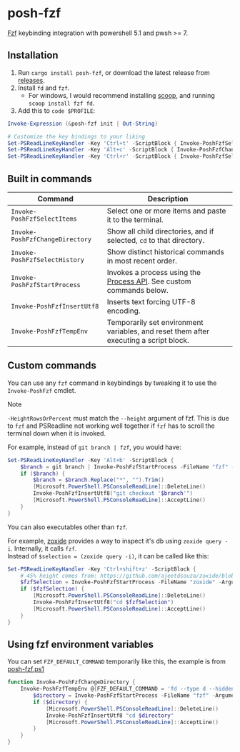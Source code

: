 # posh-fzf

[Fzf](https://github.com/junegunn/fzf) keybinding integration with powershell 5.1 and pwsh >= 7.

## Installation

1. Run `cargo install posh-fzf`, or download the latest release from [releases](https://github.com/domsleee/posh-fzf/releases).
2. Install `fd` and `fzf`.
   * For windows, I would recommend installing [scoop](https://scoop.sh/), and running `scoop install fzf fd`.
3. Add this to `code $PROFILE`:
```powershell
Invoke-Expression (&posh-fzf init | Out-String)

# Customize the key bindings to your liking
Set-PSReadLineKeyHandler -Key 'Ctrl+t' -ScriptBlock { Invoke-PoshFzfSelectItems }
Set-PSReadLineKeyHandler -Key 'Alt+c' -ScriptBlock { Invoke-PoshFzfChangeDirectory }
Set-PSReadLineKeyHandler -Key 'Ctrl+r' -ScriptBlock { Invoke-PoshFzfSelectHistory }
```

## Built in commands
| Command                         | Description                                                                           |
| ------------------------------- | ------------------------------------------------------------------------------------- |
| `Invoke-PoshFzfSelectItems`     | Select one or more items and paste it to the terminal.                                |
| `Invoke-PoshFzfChangeDirectory` | Show all child directories, and if selected, `cd` to that directory.                  |
| `Invoke-PoshFzfSelectHistory`   | Show distinct historical commands in most recent order.                               |
| `Invoke-PoshFzfStartProcess`    | Invokes a process using the [Process API][ProcessAPI]. See custom commands below.     |
| `Invoke-PoshFzfInsertUtf8`      | Inserts text forcing UTF-8 encoding.                                                  |
| `Invoke-PoshFzfTempEnv`         | Temporarily set environment variables, and reset them after executing a script block. |

[ProcessAPI]: https://learn.microsoft.com/en-us/dotnet/api/system.diagnostics.process.start?view=net-7.0

## Custom commands

You can use any `fzf` command in keybindings by tweaking it to use the `Invoke-PoshFzf` cmdlet.

> [!NOTE]
> `-HeightRowsOrPercent` must match the `--height` argument of fzf. This is due to `fzf` and PSReadline not working well together if `fzf` has to scroll the terminal down when it is invoked.

For example, instead of `git branch | fzf`, you would have:

```powershell
Set-PSReadLineKeyHandler -Key 'Alt+b' -ScriptBlock { 
    $branch = git branch | Invoke-PoshFzfStartProcess -FileName "fzf" -Arguments @("--height=45%") -HeightRowsOrPercent "45%"
    if ($branch) {
        $branch = $branch.Replace("*", "").Trim()
        [Microsoft.PowerShell.PSConsoleReadLine]::DeleteLine()
        Invoke-PoshFzfInsertUtf8("git checkout '$branch'")
        [Microsoft.PowerShell.PSConsoleReadLine]::AcceptLine()
    }
}
```

You can also executables other than `fzf`.

For example, [zoxide](https://github.com/ajeetdsouza/zoxide) provides a way to inspect it's db using `zoxide query -i`. Internally, it calls `fzf`.  
Instead of `$selection = (zoxide query -i)`, it can be called like this:

```powershell
Set-PSReadLineKeyHandler -Key 'Ctrl+shift+z' -ScriptBlock {
    # 45% height comes from: https://github.com/ajeetdsouza/zoxide/blob/a624ceef54a31de2d0624e9eb14ce65024cc9e79/src/cmd/query.rs#L92
    $fzfSelection = Invoke-PoshFzfStartProcess -FileName "zoxide" -Arguments @("query", "-i") -HeightRowsOrPercent "45%"
    if ($fzfSelection) {
        [Microsoft.PowerShell.PSConsoleReadLine]::DeleteLine()
        Invoke-PoshFzfInsertUtf8("cd $fzfSelection")
        [Microsoft.PowerShell.PSConsoleReadLine]::AcceptLine()
    }
}
```

## Using fzf environment variables

You can set `FZF_DEFAULT_COMMAND` temporarily like this, the example is from [posh-fzf.ps1](./resource/posh-fzf.ps1)
```powershell
function Invoke-PoshFzfChangeDirectory {
    Invoke-PoshFzfTempEnv @{FZF_DEFAULT_COMMAND = 'fd --type d --hidden --exclude ".git"'} -ScriptBlock {
        $directory = Invoke-PoshFzfStartProcess -FileName "fzf" -Arguments @("$defaultHeightArg", "--preview", "fd . {} --maxdepth 1")
        if ($directory) {
            [Microsoft.PowerShell.PSConsoleReadLine]::DeleteLine()
            Invoke-PoshFzfInsertUtf8 "cd $directory"
            [Microsoft.PowerShell.PSConsoleReadLine]::AcceptLine()
        }
    }
}
```